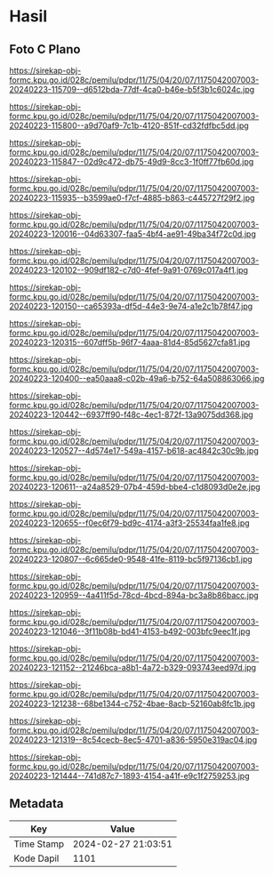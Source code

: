 # Hasil

## Foto C Plano

https://sirekap-obj-formc.kpu.go.id/028c/pemilu/pdpr/11/75/04/20/07/1175042007003-20240223-115709--d6512bda-77df-4ca0-b46e-b5f3b1c6024c.jpg

https://sirekap-obj-formc.kpu.go.id/028c/pemilu/pdpr/11/75/04/20/07/1175042007003-20240223-115800--a9d70af9-7c1b-4120-851f-cd32fdfbc5dd.jpg

https://sirekap-obj-formc.kpu.go.id/028c/pemilu/pdpr/11/75/04/20/07/1175042007003-20240223-115847--02d9c472-db75-49d9-8cc3-1f0ff77fb60d.jpg

https://sirekap-obj-formc.kpu.go.id/028c/pemilu/pdpr/11/75/04/20/07/1175042007003-20240223-115935--b3599ae0-f7cf-4885-b863-c445727f29f2.jpg

https://sirekap-obj-formc.kpu.go.id/028c/pemilu/pdpr/11/75/04/20/07/1175042007003-20240223-120016--04d63307-faa5-4bf4-ae91-49ba34f72c0d.jpg

https://sirekap-obj-formc.kpu.go.id/028c/pemilu/pdpr/11/75/04/20/07/1175042007003-20240223-120102--909df182-c7d0-4fef-9a91-0769c017a4f1.jpg

https://sirekap-obj-formc.kpu.go.id/028c/pemilu/pdpr/11/75/04/20/07/1175042007003-20240223-120150--ca65393a-df5d-44e3-9e74-a1e2c1b78f47.jpg

https://sirekap-obj-formc.kpu.go.id/028c/pemilu/pdpr/11/75/04/20/07/1175042007003-20240223-120315--607dff5b-96f7-4aaa-81d4-85d5627cfa81.jpg

https://sirekap-obj-formc.kpu.go.id/028c/pemilu/pdpr/11/75/04/20/07/1175042007003-20240223-120400--ea50aaa8-c02b-49a6-b752-64a508863066.jpg

https://sirekap-obj-formc.kpu.go.id/028c/pemilu/pdpr/11/75/04/20/07/1175042007003-20240223-120442--6937ff90-f48c-4ec1-872f-13a9075dd368.jpg

https://sirekap-obj-formc.kpu.go.id/028c/pemilu/pdpr/11/75/04/20/07/1175042007003-20240223-120527--4d574e17-549a-4157-b618-ac4842c30c9b.jpg

https://sirekap-obj-formc.kpu.go.id/028c/pemilu/pdpr/11/75/04/20/07/1175042007003-20240223-120611--a24a8529-07b4-459d-bbe4-c1d8093d0e2e.jpg

https://sirekap-obj-formc.kpu.go.id/028c/pemilu/pdpr/11/75/04/20/07/1175042007003-20240223-120655--f0ec6f79-bd9c-4174-a3f3-25534faa1fe8.jpg

https://sirekap-obj-formc.kpu.go.id/028c/pemilu/pdpr/11/75/04/20/07/1175042007003-20240223-120807--6c665de0-9548-41fe-8119-bc5f97136cb1.jpg

https://sirekap-obj-formc.kpu.go.id/028c/pemilu/pdpr/11/75/04/20/07/1175042007003-20240223-120959--4a411f5d-78cd-4bcd-894a-bc3a8b86bacc.jpg

https://sirekap-obj-formc.kpu.go.id/028c/pemilu/pdpr/11/75/04/20/07/1175042007003-20240223-121046--3f11b08b-bd41-4153-b492-003bfc9eec1f.jpg

https://sirekap-obj-formc.kpu.go.id/028c/pemilu/pdpr/11/75/04/20/07/1175042007003-20240223-121152--21246bca-a8b1-4a72-b329-093743eed97d.jpg

https://sirekap-obj-formc.kpu.go.id/028c/pemilu/pdpr/11/75/04/20/07/1175042007003-20240223-121238--68be1344-c752-4bae-8acb-52160ab8fc1b.jpg

https://sirekap-obj-formc.kpu.go.id/028c/pemilu/pdpr/11/75/04/20/07/1175042007003-20240223-121319--8c54cecb-8ec5-4701-a836-5950e319ac04.jpg

https://sirekap-obj-formc.kpu.go.id/028c/pemilu/pdpr/11/75/04/20/07/1175042007003-20240223-121444--741d87c7-1893-4154-a41f-e9c1f2759253.jpg


## Metadata

| Key        | Value               |
| ---------- | ------------------- |
| Time Stamp | 2024-02-27 21:03:51 |
| Kode Dapil | 1101                |



